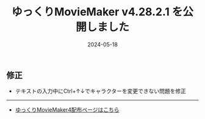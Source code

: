 ﻿---
title: ゆっくりMovieMaker v4.28.2.1 を公開しました
date: 2024-05-18
tags: [YMM4,お知らせ]
---
## 修正
- テキストの入力中にCtrl+↑↓でキャラクターを変更できない問題を修正

---

- [ゆっくりMovieMaker4配布ページはこちら](../index.md)